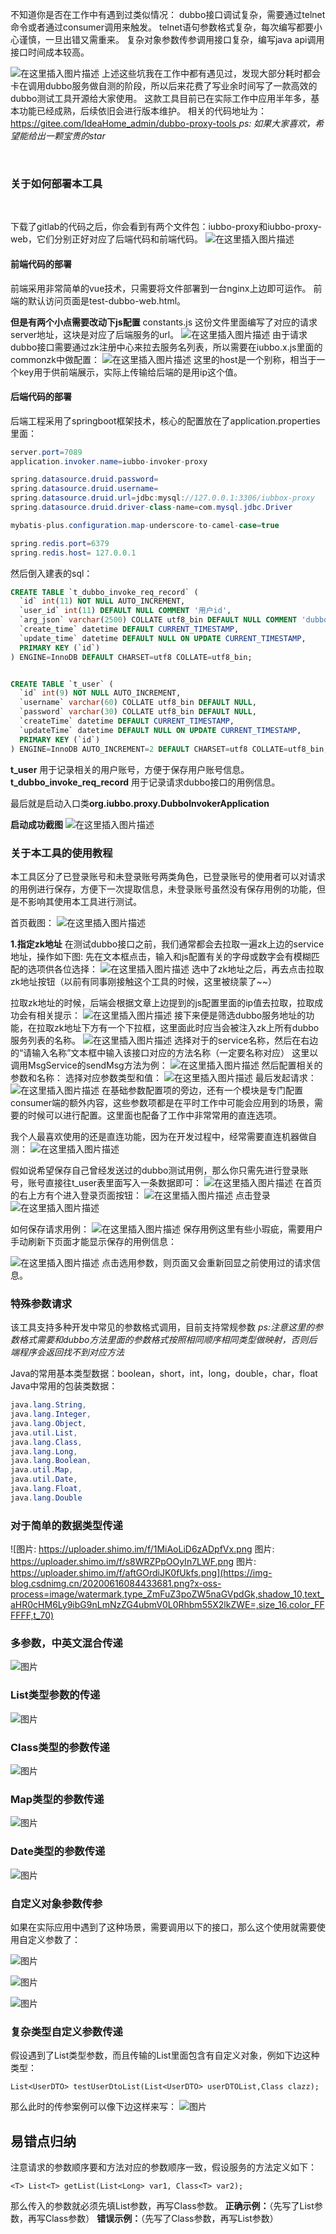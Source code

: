 不知道你是否在工作中有遇到过类似情况：
dubbo接口调试复杂，需要通过telnet命令或者通过consumer调用来触发。
telnet语句参数格式复杂，每次编写都要小心谨慎，一旦出错又需重来。
复杂对象参数传参调用接口复杂，编写java api调用接口时间成本较高。

![在这里插入图片描述](https://images.gitee.com/uploads/images/2020/0616/085546_3b26a815_1777749.png)
上述这些坑我在工作中都有遇见过，发现大部分耗时都会卡在调用dubbo服务做自测的阶段，所以后来花费了写业余时间写了一款高效的dubbo测试工具开源给大家使用。
这款工具目前已在实际工作中应用半年多，基本功能已经成熟，后续依旧会进行版本维护。
相关的代码地址为：
[https://gitee.com/IdeaHome_admin/dubbo-proxy-tools
](https://gitee.com/IdeaHome_admin/dubbo-proxy-tools)
*ps: 如果大家喜欢，希望能给出一颗宝贵的star*

<br>

### 关于如何部署本工具
<br>

下载了gitlab的代码之后，你会看到有两个文件包：iubbo-proxy和iubbo-proxy-web，它们分别正好对应了后端代码和前端代码。
![在这里插入图片描述](https://images.gitee.com/uploads/images/2020/0616/085546_c75faf36_1777749.png)
#### 前端代码的部署
前端采用非常简单的vue技术，只需要将文件部署到一台nginx上边即可运作。
前端的默认访问页面是test-dubbo-web.html。

**但是有两个小点需要改动下js配置**
constants.js
这份文件里面编写了对应的请求server地址，这块是对应了后端服务的url。
![在这里插入图片描述](https://images.gitee.com/uploads/images/2020/0616/085546_2258fdab_1777749.png)
由于请求dubbo接口需要通过zk注册中心来拉去服务名列表，所以需要在iubbo.x.js里面的commonzk中做配置：
![在这里插入图片描述](https://images.gitee.com/uploads/images/2020/0616/085547_155b7881_1777749.png)
这里的host是一个别称，相当于一个key用于供前端展示，实际上传输给后端的是用ip这个值。


#### 后端代码的部署
后端工程采用了springboot框架技术，核心的配置放在了application.properties里面：

```java
server.port=7089
application.invoker.name=iubbo-invoker-proxy

spring.datasource.druid.password=
spring.datasource.druid.username=
spring.datasource.druid.url=jdbc:mysql://127.0.0.1:3306/iubbox-proxy
spring.datasource.druid.driver-class-name=com.mysql.jdbc.Driver

mybatis-plus.configuration.map-underscore-to-camel-case=true

spring.redis.port=6379
spring.redis.host= 127.0.0.1

```

然后倒入建表的sql：

```sql
CREATE TABLE `t_dubbo_invoke_req_record` (
  `id` int(11) NOT NULL AUTO_INCREMENT,
  `user_id` int(11) DEFAULT NULL COMMENT '用户id',
  `arg_json` varchar(2500) COLLATE utf8_bin DEFAULT NULL COMMENT 'dubbo请求参数',
  `create_time` datetime DEFAULT CURRENT_TIMESTAMP,
  `update_time` datetime DEFAULT NULL ON UPDATE CURRENT_TIMESTAMP,
  PRIMARY KEY (`id`)
) ENGINE=InnoDB DEFAULT CHARSET=utf8 COLLATE=utf8_bin;


CREATE TABLE `t_user` (
  `id` int(9) NOT NULL AUTO_INCREMENT,
  `username` varchar(60) COLLATE utf8_bin DEFAULT NULL,
  `password` varchar(30) COLLATE utf8_bin DEFAULT NULL,
  `createTime` datetime DEFAULT CURRENT_TIMESTAMP,
  `updateTime` datetime DEFAULT NULL ON UPDATE CURRENT_TIMESTAMP,
  PRIMARY KEY (`id`)
) ENGINE=InnoDB AUTO_INCREMENT=2 DEFAULT CHARSET=utf8 COLLATE=utf8_bin;
```
**t_user** 用于记录相关的用户账号，方便于保存用户账号信息。
**t_dubbo_invoke_req_record** 用于记录请求dubbo接口的用例信息。

最后就是启动入口类**org.iubbo.proxy.DubboInvokerApplication**

**启动成功截图**
![在这里插入图片描述](https://images.gitee.com/uploads/images/2020/0616/085547_78defaf0_1777749.png)





### 关于本工具的使用教程

本工具区分了已登录账号和未登录账号两类角色，已登录账号的使用者可以对请求的用例进行保存，方便下一次提取信息，未登录账号虽然没有保存用例的功能，但是不影响其使用本工具进行测试。

首页截图：
![在这里插入图片描述](https://images.gitee.com/uploads/images/2020/0616/085547_bc7daed7_1777749.png)

**1.指定zk地址**
在测试dubbo接口之前，我们通常都会去拉取一遍zk上边的service地址，操作如下图:
先在文本框点击，输入和js配置有关的字母或数字会有模糊匹配的选项供各位选择：
![在这里插入图片描述](https://images.gitee.com/uploads/images/2020/0616/085547_34da96ae_1777749.png)
选中了zk地址之后，再去点击拉取zk地址按钮（以前有同事刚接触这个工具的时候，这里被绕蒙了~~）

拉取zk地址的时候，后端会根据文章上边提到的js配置里面的ip值去拉取，拉取成功会有相关提示：
![在这里插入图片描述](https://images.gitee.com/uploads/images/2020/0616/085547_a8349e06_1777749.png)
接下来便是筛选dubbo服务地址的功能，在拉取zk地址下方有一个下拉框，这里面此时应当会被注入zk上所有dubbo服务列表的名称。
![在这里插入图片描述](https://images.gitee.com/uploads/images/2020/0616/085547_b45b31ec_1777749.png)
选择对于的service名称，然后在右边的“请输入名称”文本框中输入该接口对应的方法名称（一定要名称对应）
这里以调用MsgService的sendMsg方法为例：
![在这里插入图片描述](https://images.gitee.com/uploads/images/2020/0616/085547_66d36e8b_1777749.png)
然后配置相关的参数和名称：
选择对应参数类型和值：
![在这里插入图片描述](https://images.gitee.com/uploads/images/2020/0616/085548_8c0a5fd3_1777749.png)
最后发起请求：
![在这里插入图片描述](https://images.gitee.com/uploads/images/2020/0616/085548_c3d95d5f_1777749.png)
在基础参数配置项的旁边，还有一个模块是专门配置consumer端的额外内容，这些参数项都是在平时工作中可能会应用到的场景，需要的时候可以进行配置。这里面也配备了工作中非常常用的直连选项。

我个人最喜欢使用的还是直连功能，因为在开发过程中，经常需要直连机器做自测：
![在这里插入图片描述](https://images.gitee.com/uploads/images/2020/0616/085548_0183935b_1777749.png)

假如说希望保存自己曾经发送过的dubbo测试用例，那么你只需先进行登录账号，账号直接往t_user表里面写入一条数据即可：
![在这里插入图片描述](https://images.gitee.com/uploads/images/2020/0616/085548_f8709a1f_1777749.png)
在首页的右上方有个进入登录页面按钮：
![在这里插入图片描述](https://images.gitee.com/uploads/images/2020/0616/085548_d3fe5fe8_1777749.png)
点击登录
![在这里插入图片描述](https://images.gitee.com/uploads/images/2020/0616/085548_5700fecb_1777749.png)


如何保存请求用例：
![在这里插入图片描述](https://images.gitee.com/uploads/images/2020/0616/085549_46525ab3_1777749.png)
保存用例这里有些小瑕疵，需要用户手动刷新下页面才能显示保存的用例信息：

![在这里插入图片描述](https://images.gitee.com/uploads/images/2020/0616/085549_68a38418_1777749.png)
点击选用参数，则页面又会重新回显之前使用过的请求信息。


### 特殊参数请求

该工具支持多种开发中常见的参数格式调用，目前支持常规参数
*ps:注意这里的参数格式需要和dubbo方法里面的参数格式按照相同顺序相同类型做映射，否则后端程序会返回找不到对应方法*

Java的常用基本类型数据：boolean，short，int，long，double，char，float
Java中常用的包装类数据：

```java
java.lang.String,
java.lang.Integer,
java.lang.Object,
java.util.List,
java.lang.Class,
java.lang.Long,
java.lang.Boolean,
java.util.Map,
java.util.Date,
java.lang.Float,
java.lang.Double
```

### **对于简单的数据类型传递**
![图片: https://uploader.shimo.im/f/1MiAoLiD6zADpfVx.png
图片: https://uploader.shimo.im/f/s8WRZPpOOyIn7LWF.png
图片: https://uploader.shimo.im/f/aftGOrdiJK0fUkfs.png](https://img-blog.csdnimg.cn/20200616084433681.png?x-oss-process=image/watermark,type_ZmFuZ3poZW5naGVpdGk,shadow_10,text_aHR0cHM6Ly9ibG9nLmNzZG4ubmV0L0Rhbm55X2lkZWE=,size_16,color_FFFFFF,t_70)


### **多参数，中英文混合传递**

![图片](https://images.gitee.com/uploads/images/2020/0616/085548_3331a89e_1777749.jpeg)


### List类型参数的传递

![图片](https://images.gitee.com/uploads/images/2020/0616/085549_84501d46_1777749.jpeg)

### Class类型的参数传递

![图片](https://images.gitee.com/uploads/images/2020/0616/085549_3ed465c7_1777749.jpeg)

### Map类型的参数传递

![图片](https://images.gitee.com/uploads/images/2020/0616/085549_bc2b9830_1777749.jpeg)

### Date类型的参数传递

![图片](https://images.gitee.com/uploads/images/2020/0616/085549_616080e2_1777749.jpeg)


### 自定义对象参数传参

如果在实际应用中遇到了这种场景，需要调用以下的接口，那么这个使用就需要使用自定义参数了：

![图片](https://images.gitee.com/uploads/images/2020/0616/085549_eca2de9a_1777749.jpeg)

![图片](https://images.gitee.com/uploads/images/2020/0616/085549_4c47ae7d_1777749.jpeg)

![图片](https://images.gitee.com/uploads/images/2020/0616/085549_e603facb_1777749.jpeg)

### 复杂类型自定义参数传递

假设遇到了List类型参数，而且传输的List里面包含有自定义对象，例如下边这种类型：

```
List<UserDTO> testUserDtoList(List<UserDTO> userDTOList,Class clazz);
```
那么此时的传参案例可以像下边这样来写：
![图片](https://images.gitee.com/uploads/images/2020/0616/085549_58ebb85c_1777749.jpeg)




## 易错点归纳

注意请求的参数顺序要和方法对应的参数顺序一致，假设服务的方法定义如下：

```
<T> List<T> getList(List<Long> var1, Class<T> var2);
```
那么传入的参数就必须先填List参数，再写Class参数。
**正确示例：**（先写了List参数，再写Class参数）
**错误示例：**（先写了Class参数，再写List参数）





